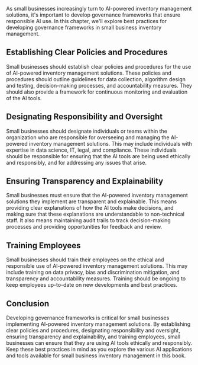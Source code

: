 

As small businesses increasingly turn to AI-powered inventory management solutions, it's important to develop governance frameworks that ensure responsible AI use. In this chapter, we'll explore best practices for developing governance frameworks in small business inventory management.

Establishing Clear Policies and Procedures
------------------------------------------

Small businesses should establish clear policies and procedures for the use of AI-powered inventory management solutions. These policies and procedures should outline guidelines for data collection, algorithm design and testing, decision-making processes, and accountability measures. They should also provide a framework for continuous monitoring and evaluation of the AI tools.

Designating Responsibility and Oversight
----------------------------------------

Small businesses should designate individuals or teams within the organization who are responsible for overseeing and managing the AI-powered inventory management solutions. This may include individuals with expertise in data science, IT, legal, and compliance. These individuals should be responsible for ensuring that the AI tools are being used ethically and responsibly, and for addressing any issues that arise.

Ensuring Transparency and Explainability
----------------------------------------

Small businesses must ensure that the AI-powered inventory management solutions they implement are transparent and explainable. This means providing clear explanations of how the AI tools make decisions, and making sure that these explanations are understandable to non-technical staff. It also means maintaining audit trails to track decision-making processes and providing opportunities for feedback and review.

Training Employees
------------------

Small businesses should train their employees on the ethical and responsible use of AI-powered inventory management solutions. This may include training on data privacy, bias and discrimination mitigation, and transparency and accountability measures. Training should be ongoing to keep employees up-to-date on new developments and best practices.

Conclusion
----------

Developing governance frameworks is critical for small businesses implementing AI-powered inventory management solutions. By establishing clear policies and procedures, designating responsibility and oversight, ensuring transparency and explainability, and training employees, small businesses can ensure that they are using AI tools ethically and responsibly. Keep these best practices in mind as you explore the various AI applications and tools available for small business inventory management in this book.
